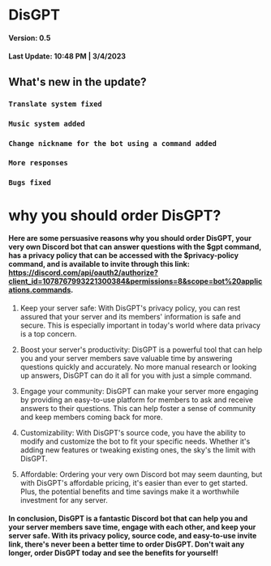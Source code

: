 # DisGPT
#### Version: 0.5
#### Last Update: 10:48 PM | 3/4/2023
## What's new in the update?
### `Translate system fixed`
### `Music system added`
### `Change nickname for the bot using a command added`
### `More responses`
### `Bugs fixed`
# why you should order DisGPT?
#### Here are some persuasive reasons why you should order DisGPT, your very own Discord bot that can answer questions with the $gpt command, has a privacy policy that can be accessed with the $privacy-policy command, and is available to invite through this link: https://discord.com/api/oauth2/authorize?client_id=1078767993221300384&permissions=8&scope=bot%20applications.commands.

1. Keep your server safe: With DisGPT's privacy policy, you can rest assured that your server and its members' information is safe and secure. This is especially important in today's world where data privacy is a top concern.

2. Boost your server's productivity: DisGPT is a powerful tool that can help you and your server members save valuable time by answering questions quickly and accurately. No more manual research or looking up answers, DisGPT can do it all for you with just a simple command.

3. Engage your community: DisGPT can make your server more engaging by providing an easy-to-use platform for members to ask and receive answers to their questions. This can help foster a sense of community and keep members coming back for more.

4. Customizability: With DisGPT's source code, you have the ability to modify and customize the bot to fit your specific needs. Whether it's adding new features or tweaking existing ones, the sky's the limit with DisGPT.

5. Affordable: Ordering your very own Discord bot may seem daunting, but with DisGPT's affordable pricing, it's easier than ever to get started. Plus, the potential benefits and time savings make it a worthwhile investment for any server.

#### In conclusion, DisGPT is a fantastic Discord bot that can help you and your server members save time, engage with each other, and keep your server safe. With its privacy policy, source code, and easy-to-use invite link, there's never been a better time to order DisGPT. Don't wait any longer, order DisGPT today and see the benefits for yourself!
